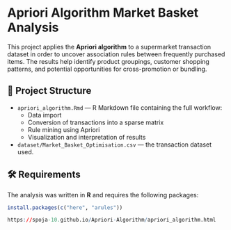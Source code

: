 # Apriori Algorithm Market Basket Analysis

This project applies the **Apriori algorithm** to a supermarket transaction dataset in order to uncover association rules between frequently purchased items. The results help identify product groupings, customer shopping patterns, and potential opportunities for cross-promotion or bundling.

## 📂 Project Structure
- `apriori_algorithm.Rmd` — R Markdown file containing the full workflow:
  - Data import
  - Conversion of transactions into a sparse matrix
  - Rule mining using Apriori
  - Visualization and interpretation of results
- `dataset/Market_Basket_Optimisation.csv` — the transaction dataset used.

## 🛠️ Requirements
The analysis was written in **R** and requires the following packages:

```r
install.packages(c("here", "arules"))

https://spoja-10.github.io/Apriori-Algorithm/apriori_algorithm.html
